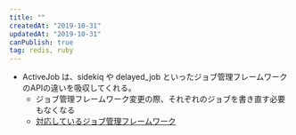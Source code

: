 ```yaml
---
title: ""
createdAt: "2019-10-31"
updatedAt: "2019-10-31"
canPublish: true
tag: redis, ruby
---
```


- ActiveJob は、sidekiq や delayed_job といったジョブ管理フレームワークのAPIの違いを吸収してくれる。
  - ジョブ管理フレームワーク変更の際、それぞれのジョブを書き直す必要もなくなる
  - [対応しているジョブ管理フレームワーク](https://api.rubyonrails.org/classes/ActiveJob/QueueAdapters.html)
